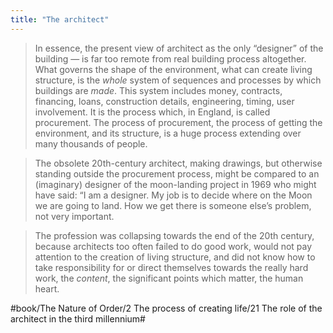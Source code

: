 ```yaml
---
title: "The architect"
---
```


> In essence, the present view of architect as the only “designer” of the building — is far too remote from real building process altogether. What governs the shape of the environment, what can create living structure, is the *whole* system of sequences and processes by which buildings are *made*. This system includes money, contracts, financing, loans, construction details, engineering, timing, user involvement. It is the process which, in England, is called procurement. The process of procurement, the process of getting the environment, and its structure, is a huge process extending over many thousands of people.  

> The obsolete 20th-century architect, making drawings, but otherwise standing outside the procurement process, might be compared to an (imaginary) designer of the moon-landing project in 1969 who might have said: “I am a designer. My job is to decide where on the Moon we are going to land. How we get there is someone else’s problem, not very important.  

> The profession was collapsing towards the end of the 20th century, because architects too often failed to do good work, would not pay attention to the creation of living structure, and did not know how to take responsibility for or direct themselves towards the really hard work, the *content*, the significant points which matter, the human heart.  

#book/The Nature of Order/2 The process of creating life/21 The role of the architect in the third millennium#